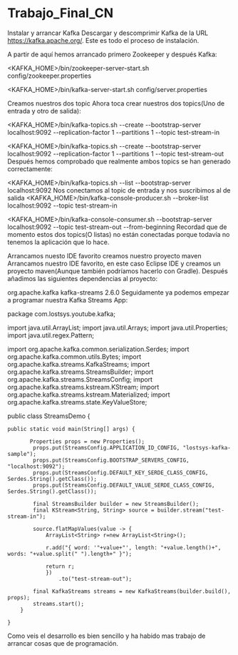# Trabajo_Final_CN
Instalar y arrancar Kafka
Descargar y descomprimir Kafka de la URL https://kafka.apache.org/. Este es todo el proceso de instalación.

A partir de aquí hemos arrancado primero Zookeeper y después Kafka:

<KAFKA_HOME>/bin/zookeeper-server-start.sh config/zookeeper.properties

<KAFKA_HOME>/bin/kafka-server-start.sh config/server.properties

Creamos nuestros dos topic
Ahora toca crear nuestros dos topics(Uno de entrada y otro de salida):

<KAFKA_HOME>/bin/kafka-topics.sh --create --bootstrap-server localhost:9092 --replication-factor 1 --partitions 1 --topic test-stream-in

<KAFKA_HOME>/bin/kafka-topics.sh --create --bootstrap-server localhost:9092 --replication-factor 1 --partitions 1 --topic test-stream-out
Después hemos comprobado que realmente ambos topics se han generado correctamente:

<KAFKA_HOME>/bin/kafka-topics.sh --list --bootstrap-server localhost:9092
Nos conectamos al topic de entrada y nos suscribimos al de salida
<KAFKA_HOME>/bin/kafka-console-producer.sh --broker-list localhost:9092 --topic test-stream-in

<KAFKA_HOME>/bin/kafka-console-consumer.sh --bootstrap-server localhost:9092 --topic test-stream-out --from-beginning
Recordad que de momento estos dos topics(O listas) no están conectadas porque todaví­a no tenemos la aplicación que lo hace.

Arrancamos nuesto IDE favorito creamos nuestro proyecto maven
Arrancamos nuestro IDE favorito, en este caso Eclipse IDE y creamos un proyecto maven(Aunque también podrí­amos hacerlo con Gradle). Después añadimos las siguientes dependencias al proyecto:

<dependency>
	<groupId>org.apache.kafka</groupId>
	<artifactId>kafka-streams</artifactId>
	<version>2.6.0</version>
</dependency>
Seguidamente ya podemos empezar a programar nuestra Kafka Streams App:

package com.lostsys.youtube.kafka;

import java.util.ArrayList;
import java.util.Arrays;
import java.util.Properties;
import java.util.regex.Pattern;

import org.apache.kafka.common.serialization.Serdes;
import org.apache.kafka.common.utils.Bytes;
import org.apache.kafka.streams.KafkaStreams;
import org.apache.kafka.streams.StreamsBuilder;
import org.apache.kafka.streams.StreamsConfig;
import org.apache.kafka.streams.kstream.KStream;
import org.apache.kafka.streams.kstream.Materialized;
import org.apache.kafka.streams.state.KeyValueStore;

public class StreamsDemo {

	public static void main(String[] args) {

	       Properties props = new Properties();
	        props.put(StreamsConfig.APPLICATION_ID_CONFIG, "lostsys-kafka-sample");
	        props.put(StreamsConfig.BOOTSTRAP_SERVERS_CONFIG, "localhost:9092");
	        props.put(StreamsConfig.DEFAULT_KEY_SERDE_CLASS_CONFIG, Serdes.String().getClass());
	        props.put(StreamsConfig.DEFAULT_VALUE_SERDE_CLASS_CONFIG, Serdes.String().getClass());

	        final StreamsBuilder builder = new StreamsBuilder();
	        final KStream<String, String> source = builder.stream("test-stream-in");
	        
	        source.flatMapValues(value -> {
	        	ArrayList<String> r=new ArrayList<String>();
	        			
	        	r.add("{ word: '"+value+"', length: "+value.length()+", words: "+value.split(" ").length+" }");
	        			
	        	return r;
	        	})
	                .to("test-stream-out");

	        final KafkaStreams streams = new KafkaStreams(builder.build(), props);
	        streams.start();
		}	
	
	}
Como veis el desarrollo es bien sencillo y ha habido mas trabajo de arrancar cosas que de programación.

